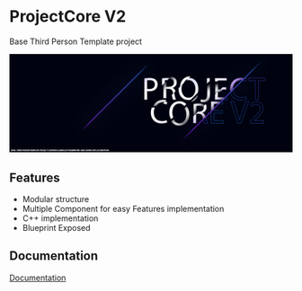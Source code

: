 
# ProjectCore V2
 
 Base Third Person Template project 
 
 ![](ProjectCoreV2_Cover.png)

## Features

- Modular structure
- Multiple Component for easy Features implementation
- C++ implementation
- Blueprint Exposed


## Documentation

[Documentation](https://linktodocumentation)
